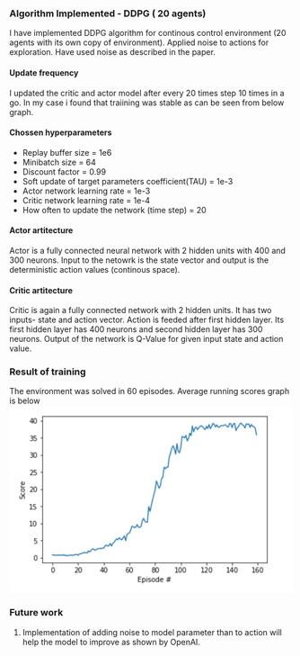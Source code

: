 [image2]: https://github.com/abhismatrix1/Continous-control/blob/master/training_graph.png "training graph"

### Algorithm Implemented - DDPG ( 20 agents)
I have implemented DDPG algorithm for continous control environment (20 agents with its own copy of environment). Applied noise to actions for exploration. Have used noise as described in the paper. 

#### Update frequency
I updated the critic and actor model after every 20 times step 10 times in a go. In my case i found that traiining was stable as can be seen from below graph.

#### Chossen hyperparameters
- Replay buffer size = 1e6  
- Minibatch size = 64
- Discount factor = 0.99
- Soft update of target parameters coefficient(TAU) = 1e-3
- Actor network learning rate  = 1e-3
- Critic network learning rate = 1e-4
- How often to update the network (time step) = 20      


#### Actor artitecture 
Actor is a fully connected neural network with 2 hidden units with 400 and 300 neurons. Input to the netowrk is the state vector and output is the deterministic action values (continous space).


#### Critic artitecture 
Critic is again a fully connected network with 2 hidden units. It has two inputs- state and action vector. Action is feeded after first hidden layer. Its first hidden layer has 400 neurons and second hidden layer has 300 neurons. Output of the network is Q-Value for given input state and action value.


### Result of training
The environment was solved in 60 episodes. Average running scores graph is below
![Training Graph][image2]


### Future work

1. Implementation of adding noise to model parameter than to action will help the model to improve as shown by OpenAI.
